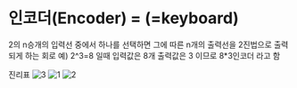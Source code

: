 # 인코더(Encoder) = (=keyboard)
2의 n승개의 입력선 중에서 하나를 선택하면 그에 따른 n개의 출력선을 2진법으로 출력되게 하는 회로
예)
2^3=8
일때 입력값은 
8개 출력값은 3 이므로 8*3인코더 라고 함

진리표
![3](https://user-images.githubusercontent.com/81015704/118471034-43506980-b742-11eb-84c8-c7315c253747.jpg)
![1](https://user-images.githubusercontent.com/81015704/118468065-57469c00-b73f-11eb-8afb-88734a85ed42.jpg)
![2](https://user-images.githubusercontent.com/81015704/118468123-69c0d580-b73f-11eb-9203-78c67b8cbb30.jpg)
